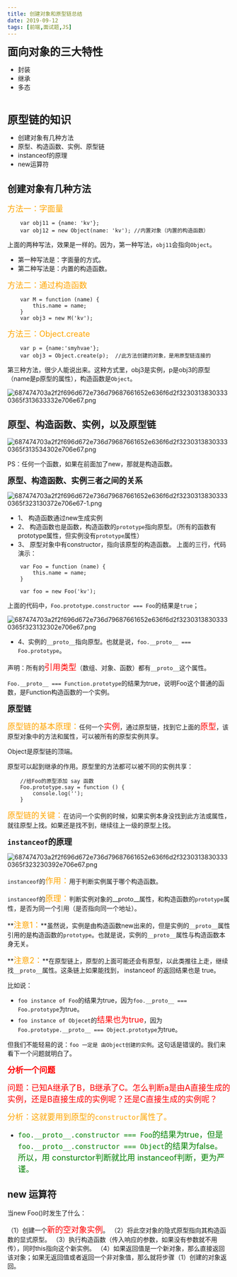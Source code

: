 ```yaml
---
title: 创建对象和原型链总结
date: 2019-09-12
tags: [前端,面试题,JS]
---
```

**<font size=5>面向对象的三大特性</font>**

+ 封装
+ 继承
+ 多态

<!-- more -->
<br>

**<font size=5>原型链的知识</font>**

+ 创建对象有几种方法
+ 原型、构造函数、实例、原型链
+ instanceof的原理
+ new运算符



## 创建对象有几种方法

<font size=4 color=orange>方法一：字面量</font>
```
    var obj11 = {name: 'kv'};
    var obj12 = new Object(name: 'kv'); //内置对象（内置的构造函数）
```

上面的两种写法，效果是一样的。因为，第一种写法，`obj11`会指向`Object`。

+ 第一种写法是：字面量的方式。
+ 第二种写法是：内置的构造函数。

<font size=4 color=orange>方法二：通过构造函数</font>
```
    var M = function (name) {
        this.name = name;
    }
    var obj3 = new M('kv');
```

<font size=4 color=orange>方法三：Object.create</font>
```
    var p = {name:'smyhvae'};
    var obj3 = Object.create(p);  //此方法创建的对象，是用原型链连接的
```

第三种方法，很少人能说出来。这种方式里，obj3是实例，p是obj3的原型（name是p原型的属性），构造函数是`Object`。

![687474703a2f2f696d672e736d79687661652e636f6d2f32303138303330365f313633332e706e67.png](https://i.loli.net/2019/09/12/7MJrFxpjiaKce5C.png)

## 原型、构造函数、实例，以及原型链

![687474703a2f2f696d672e736d79687661652e636f6d2f32303138303330365f313534302e706e67.png](https://i.loli.net/2019/09/12/LDTS2nil1XcfUYe.png)

PS：任何一个函数，如果在前面加了new，那就是构造函数。

**<font size=4>原型、构造函数、实例三者之间的关系</font>**

![687474703a2f2f696d672e736d79687661652e636f6d2f32303138303330365f323130372e706e67-1.png](https://i.loli.net/2019/09/12/4r5KE6OeAkhoGdS.png)

+ 1、 构造函数通过new生成实例
+ 2、 构造函数也是函数，构造函数的`prototype`指向原型。（所有的函数有prototype属性，但实例没有`prototype`属性）
+ 3、 原型对象中有constructor，指向该原型的构造函数。
上面的三行，代码演示：
```
    var Foo = function (name) {
        this.name = name;
    }

    var foo = new Foo('kv');
```

上面的代码中，`Foo.prototype.constructor === Foo`的结果是`true`；

![687474703a2f2f696d672e736d79687661652e636f6d2f32303138303330365f323132302e706e67.png](https://i.loli.net/2019/09/12/V7wWQBvs3FhiOxd.png)

+ 4、实例的`__proto__`指向原型。也就是说，`foo.__proto__ === Foo.prototype`。

声明：所有的<font size=4 color=red>引用类型</font>（数组、对象、函数）都有`__proto__`这个属性。

`Foo.__proto__ === Function.prototype`的结果为true，说明Foo这个普通的函数，是Function构造函数的一个实例。

**<font size=4>原型链</font>**

<font size=4 color=orange>原型链的基本原理：</font>任何一个<font size=4 color=red>实例</font>，通过原型链，找到它上面的<font size=4 color=red>原型</font>，该原型对象中的方法和属性，可以被所有的原型实例共享。

Object是原型链的顶端。

原型可以起到继承的作用。原型里的方法都可以被不同的实例共享：
```
    //给Foo的原型添加 say 函数
    Foo.prototype.say = function () {
        console.log('');
    }
```

<font size=4 color=orange>原型链的关键：</font>在访问一个实例的时候，如果实例本身没找到此方法或属性，就往原型上找。如果还是找不到，继续往上一级的原型上找。

**<font size=4>`instanceof`的原理</font>**

![687474703a2f2f696d672e736d79687661652e636f6d2f32303138303330365f323230392e706e67.png](https://i.loli.net/2019/09/12/pykYTL3W2cOXfKr.png)

`instanceof`的<font size=4 color=orange>作用：</font>用于判断实例属于哪个构造函数。

`instanceof`的<font size=4 color=orange>原理：</font>判断实例对象的__proto__属性，和构造函数的`prototype`属性，是否为同一个引用（是否指向同一个地址）。

**<font size=4 color=orange>注意1：</font>**虽然说，实例是由构造函数new出来的，但是实例的`__proto__`属性引用的是构造函数的`prototype`。也就是说，实例的`__proto__`属性与构造函数本身无关。

**<font size=4 color=orange>注意2：</font>**在原型链上，原型的上面可能还会有原型，以此类推往上走，继续找`__proto__`属性。这条链上如果能找到， instanceof 的返回结果也是 true。

比如说：

+ `foo instance of Foo`的结果为true，因为`foo.__proto__ === Foo.prototype`为true。
+ `foo instance of Objecet`的<font size=4 color=red>结果也为true</font>，因为`Foo.prototype.__proto__ === Object.prototype`为true。

但我们不能轻易的说：`foo 一定是 由Object创建的实例`。这句话是错误的。我们来看下一个问题就明白了。

**<font size=4 color=red>分析一个问题</font>**

<font size=4 color=red>问题：已知A继承了B，B继承了C。怎么判断a是由A直接生成的实例，还是B直接生成的实例呢？还是C直接生成的实例呢？</font>

<font size=4 color=orange>分析：这就要用到原型的`constructor`属性了。</font>

+ <font size=4 color=green>`foo.__proto__.constructor === Foo`的结果为true，但是 `foo.__proto__.constructor === Object`的结果为false。所以，用 consturctor判断就比用 instanceof判断，更为严谨。</font>

## new 运算符

当new Foo()时发生了什么：

（1）创建一个<font size=4 color=red>新的空对象实例</font>。
（2）将此空对象的隐式原型指向其构造函数的显式原型。
（3）执行构造函数（传入响应的参数，如果没有参数就不用传），同时this指向这个新实例。
（4）如果返回值是一个新对象，那么直接返回该对象；如果无返回值或者返回一个非对象值，那么就将步骤（1）创建的对象返回。
